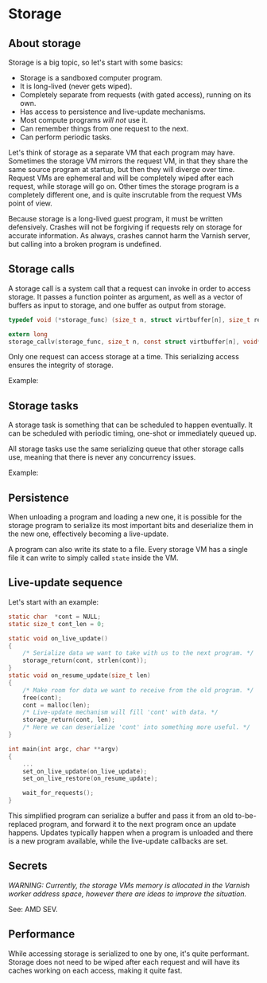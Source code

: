 # Storage

## About storage

Storage is a big topic, so let's start with some basics:

- Storage is a sandboxed computer program.
- It is long-lived (never gets wiped).
- Completely separate from requests (with gated access), running on its own.
- Has access to persistence and live-update mechanisms.
- Most compute programs _will not_ use it.
- Can remember things from one request to the next.
- Can perform periodic tasks.

Let's think of storage as a separate VM that each program may have. Sometimes the storage VM mirrors the request VM, in that they share the same source program at startup, but then they will diverge over time. Request VMs are ephemeral and will be completely wiped after each request, while storage will go on. Other times the storage program is a completely different one, and is quite inscrutable from the request VMs point of view.

Because storage is a long-lived guest program, it must be written defensively. Crashes will not be forgiving if requests rely on storage for accurate information. As always, crashes cannot harm the Varnish server, but calling into a broken program is undefined.


## Storage calls

A storage call is a system call that a request can invoke in order to access storage. It passes a function pointer as argument, as well as a vector of buffers as input to storage, and one buffer as output from storage.

```c
typedef void (*storage_func) (size_t n, struct virtbuffer[n], size_t res);

extern long
storage_callv(storage_func, size_t n, const struct virtbuffer[n], void* dst, size_t);
```

Only one request can access storage at a time. This serializing access ensures the integrity of storage.

Example:


## Storage tasks

A storage task is something that can be scheduled to happen eventually. It can be scheduled with periodic timing, one-shot or immediately queued up.

All storage tasks use the same serializing queue that other storage calls use, meaning that there is never any concurrency issues.

Example:



## Persistence

When unloading a program and loading a new one, it is possible for the storage program to serialize its most important bits and deserialize them in the new one, effectively becoming a live-update.

A program can also write its state to a file. Every storage VM has a single file it can write to simply called `state` inside the VM.

## Live-update sequence

Let's start with an example:

```c
static char  *cont = NULL;
static size_t cont_len = 0;

static void on_live_update()
{
	/* Serialize data we want to take with us to the next program. */
	storage_return(cont, strlen(cont));
}
static void on_resume_update(size_t len)
{
	/* Make room for data we want to receive from the old program. */
	free(cont);
	cont = malloc(len);
	/* Live-update mechanism will fill 'cont' with data. */
	storage_return(cont, len);
	/* Here we can deserialize 'cont' into something more useful. */
}

int main(int argc, char **argv)
{
	...
	set_on_live_update(on_live_update);
	set_on_live_restore(on_resume_update);

	wait_for_requests();
}
```

This simplified program can serialize a buffer and pass it from an old to-be-replaced program, and forward it to the next program once an update happens. Updates typically happen when a program is unloaded and there is a new program available, while the live-update callbacks are set.


## Secrets

_WARNING: Currently, the storage VMs memory is allocated in the Varnish worker address space, however there are ideas to improve the situation._

See: AMD SEV.

## Performance

While accessing storage is serialized to one by one, it's quite performant. Storage does not need to be wiped after each request and will have its caches working on each access, making it quite fast.
